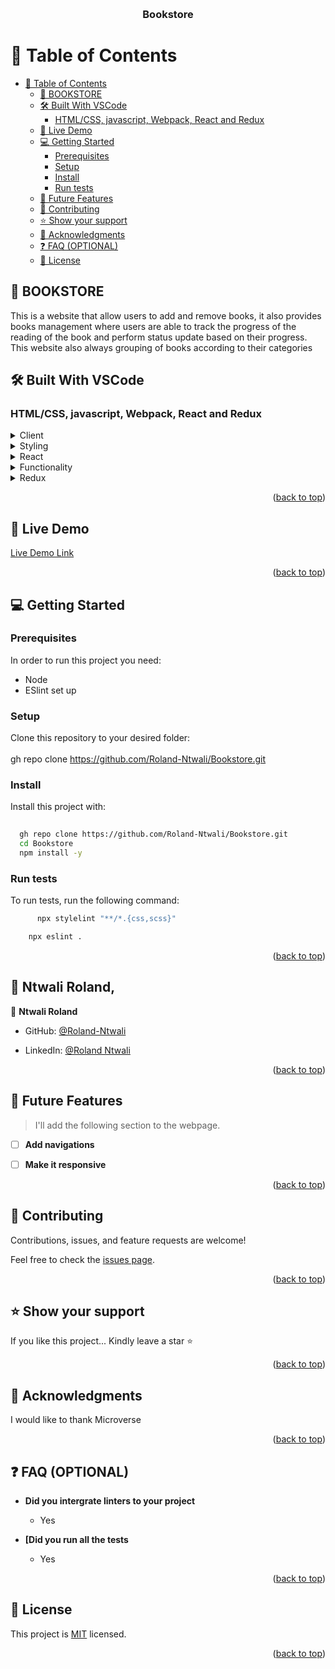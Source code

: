



<a name="readme-top"></a>



<div align="center">
 
  
  <br/>

  <h3><b>Bookstore</b></h3>

</div>



# 📗 Table of Contents

- [📗 Table of Contents](#-table-of-contents)
  - [📖 BOOKSTORE ](#-bookstore-)
  - [🛠 Built With  VSCode  ](#-built-with--vscode--)
    - [HTML/CSS, javascript, Webpack, React and Redux ](#htmlcss-javascript-webpack-react-and-redux-)
  - [🚀 Live Demo ](#-live-demo-)
  - [💻 Getting Started ](#-getting-started-)
    - [Prerequisites](#prerequisites)
    - [Setup](#setup)
    - [Install](#install)
    - [Run tests](#run-tests)
  - [🔭 Future Features ](#-future-features-)
  - [🤝 Contributing ](#-contributing-)
  - [⭐️ Show your support ](#️-show-your-support-)
  - [🙏 Acknowledgments ](#-acknowledgments-)
  - [❓ FAQ (OPTIONAL) ](#-faq-optional-)
  - [📝 License ](#-license-)



## 📖 BOOKSTORE <a name="about-project"></a>

This is a website that allow users to add and remove books, it also provides books management where users are able to track the progress of the reading of the book and perform status update based on their progress. This website also always grouping of books according to their categories



## 🛠 Built With  VSCode  <a name="Built With VSCode"></a>

### HTML/CSS, javascript, Webpack, React and Redux <a name="tech-stack"></a>

>

<details>
  <summary>Client</summary>
  <ul>
    <li><a href="https://reactjs.org/">HTML</a></li>
  </ul>
</details>

<details>
  <summary>Styling</summary>
  <ul>
    <li><a href="https://expressjs.com/">CSS</a></li>
  </ul>
</details>
<details>
  <summary>React</summary>
  <ul>
    <li><a href="https://expressjs.com/">CSS</a></li>
  </ul>
</details>
<details>
  <summary>Functionality</summary>
  <ul>
    <li><a href="https://expressjs.com/">CSS</a></li>
  </ul>
</details>
<details>
  <summary>Redux</summary>
  <ul>
    <li><a href="https://reactjs.org/">HTML</a></li>
  </ul>
</details>





<p align="right">(<a href="#readme-top">back to top</a>)</p>

<!-- LIVE DEMO -->
  
 ## 🚀 Live Demo <a name="live-demo"></a> 

 [Live Demo Link](https://github.com/Roland-Ntwali/Bookstore)  


<p align="right">(<a href="#readme-top">back to top</a>)</p>

<!-- GETTING STARTED -->

## 💻 Getting Started <a name="getting-started"></a>

### Prerequisites

In order to run this project you need:
- Node
- ESlint set up


<!--
Example command:

```sh
 gem install rails
```
 -->

### Setup

Clone this repository to your desired folder:
<br>
<br>gh repo clone https://github.com/Roland-Ntwali/Bookstore.git



### Install

Install this project with:



```sh
  
  gh repo clone https://github.com/Roland-Ntwali/Bookstore.git
  cd Bookstore
  npm install -y
```




### Run tests

To run tests, run the following command:



```sh
      npx stylelint "**/*.{css,scss}"

```


```sh
    npx eslint .
```





<p align="right">(<a href="#readme-top">back to top</a>)</p>

<!-- AUTHORS -->

## 👥 Ntwali Roland, <a name="authors"></a>



👤 **Ntwali Roland**

- GitHub: [@Roland-Ntwali](https://github.com/Roland-Ntwali)

- LinkedIn: [@Roland Ntwali](https://www.linkedin.com/in/roland-ntwali-11b16617b/)




<p align="right">(<a href="#readme-top">back to top</a>)</p>

<!-- FUTURE FEATURES -->

## 🔭 Future Features <a name="future-features"></a>

> I'll add the following section to the webpage.

- [ ] **Add navigations**
- [ ] **Make it responsive**





<p align="right">(<a href="#readme-top">back to top</a>)</p>

<!-- CONTRIBUTING -->

## 🤝 Contributing <a name="contributing"></a>

Contributions, issues, and feature requests are welcome!

Feel free to check the [issues page](../../issues/).

<p align="right">(<a href="#readme-top">back to top</a>)</p>

<!-- SUPPORT -->

## ⭐️ Show your support <a name="support"></a>



If you like this project... Kindly leave a star ⭐

<p align="right">(<a href="#readme-top">back to top</a>)</p>

<!-- ACKNOWLEDGEMENTS -->

## 🙏 Acknowledgments <a name="acknowledgements"></a>



I would like to thank  Microverse



<p align="right">(<a href="#readme-top">back to top</a>)</p>

<!-- FAQ (optional) -->

## ❓ FAQ (OPTIONAL) <a name="faq"></a>



- **Did you intergrate linters to your project**

  - Yes

- **[Did you run all the tests**

  - Yes

<p align="right">(<a href="#readme-top">back to top</a>)</p>

<!-- LICENSE -->

## 📝 License <a name="license"></a>

This project is [MIT](./LICENCE.txt) licensed.



<p align="right">(<a href="#readme-top">back to top</a>)</p>


